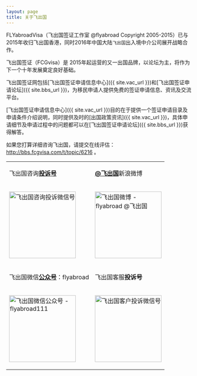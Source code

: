 ```yaml
---
layout: page
title: 关于飞出国
---
```


FLYabroadVisa（飞出国签证工作室 @flyabroad Copyright 2005-2015）已与2015年收归飞出国香港，同时2016年中国大陆`飞出国`出入境中介公司展开战略合作。

飞出国签证（FCGvisa）是 2015年起运营的又一出国品牌，以论坛为主，将作为下一个十年发展奠定良好基础。

飞出国签证网包括[飞出国签证申请信息中心]({{ site.vac_url }})和[飞出国签证申请论坛]({{ site.bbs_url }})，为移民申请人提供免费的签证申请信息、资讯及交流平台。

[飞出国签证申请信息中心]({{ site.vac_url }})目的在于提供一个签证申请目录及申请条件介绍说明，同时提供及时的[出国政策资讯]({{ site.vac_url }})，具体申请细节及申请过程中的问题都可以在[飞出国签证申请论坛]({{ site.bbs_url }})获得解答。

如果您打算详细咨询飞出国，请提交在线评估： <a href="http://bbs.fcgvisa.com/t/topic/6216" target="_blank">http://bbs.fcgvisa.com/t/topic/6216</a> 。

<div class="mobile-side-scroller">
<table>

<tr>
<td><p>飞出国咨询<strong><u>投诉号</u></strong></p></td>
<td><p><a href="http://weibo.com/flyabroad" target="_blank" ><strong>@飞出国</strong></a>新浪微博</p></td>
</tr>
<tr>
<td><p><img src="http://kit.flyabroadvisa.com/wx18/zixun-support-wx.jpeg" width="180" height="180" border="0" alt="飞出国咨询投诉微信号"></p></td>
<td><p><img src="http://kit.flyabroadvisa.com/wb/fly.jpeg" width="180" height="180" border="0" alt="飞出国微博 - flyabroad @飞出国"></p></td>
</tr>

<tr>
<td><p>飞出国微信<strong><u>公众号</u></strong>：flyabroad</p></td>
<td><p>飞出国客服<strong>投诉号</strong></p></td>
</tr>
<tr>
<td><p><img src="http://kit.flyabroadvisa.com/wxfly/15.jpg" width="180" height="180" border="0" alt="飞出国微信公众号 - flyabroad111"></p></td>
<td><p><img src="http://kit.flyabroadvisa.com/wx18/client-support-wx.jpeg" width="180" height="180" border="0" alt="飞出国客户投诉微信号"></p></td>
</tr>

</table>
</div>